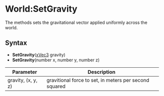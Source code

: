 # World:SetGravity

The methods sets the gravitational vector applied uniformly across the world.

## Syntax

- **SetGravity**([xVec3](xVec3.md) gravity)
- **SetGravity**(number x, number y, number z)

| Parameter | Description |
|---|---|
| gravity, (x, y, z) | gravitional force to set, in meters per second squared |
